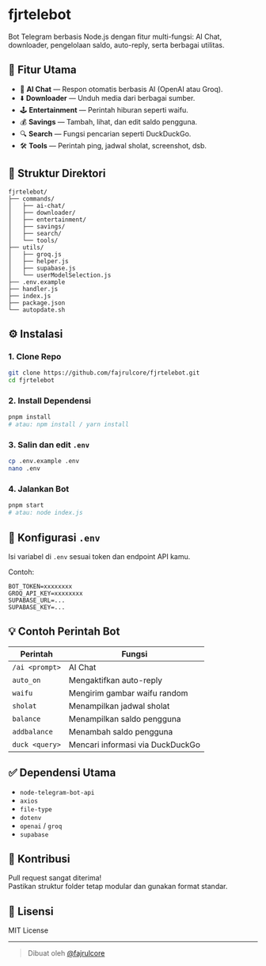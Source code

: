 # fjrtelebot

Bot Telegram berbasis Node.js dengan fitur multi-fungsi: AI Chat, downloader, pengelolaan saldo, auto-reply, serta berbagai utilitas.

## 🚀 Fitur Utama

- 🤖 **AI Chat** — Respon otomatis berbasis AI (OpenAI atau Groq).
- ⬇️ **Downloader** — Unduh media dari berbagai sumber.
- 🕹️ **Entertainment** — Perintah hiburan seperti waifu.
- 💰 **Savings** — Tambah, lihat, dan edit saldo pengguna.
- 🔍 **Search** — Fungsi pencarian seperti DuckDuckGo.
- 🛠️ **Tools** — Perintah ping, jadwal sholat, screenshot, dsb.

## 📁 Struktur Direktori

```
fjrtelebot/
├── commands/
│   ├── ai-chat/
│   ├── downloader/
│   ├── entertainment/
│   ├── savings/
│   ├── search/
│   └── tools/
├── utils/
│   ├── groq.js
│   ├── helper.js
│   ├── supabase.js
│   └── userModelSelection.js
├── .env.example
├── handler.js
├── index.js
├── package.json
└── autopdate.sh
```

## ⚙️ Instalasi

### 1. Clone Repo
```bash
git clone https://github.com/fajrulcore/fjrtelebot.git
cd fjrtelebot
```

### 2. Install Dependensi
```bash
pnpm install
# atau: npm install / yarn install
```

### 3. Salin dan edit `.env`
```bash
cp .env.example .env
nano .env
```

### 4. Jalankan Bot
```bash
pnpm start
# atau: node index.js
```

## 🧩 Konfigurasi `.env`

Isi variabel di `.env` sesuai token dan endpoint API kamu.

Contoh:
```
BOT_TOKEN=xxxxxxxx
GROQ_API_KEY=xxxxxxxx
SUPABASE_URL=...
SUPABASE_KEY=...
```

## 💡 Contoh Perintah Bot

| Perintah         | Fungsi                              |
|------------------|-------------------------------------|
| `/ai <prompt>`   | AI Chat                            |
| `auto_on`        | Mengaktifkan auto-reply            |
| `waifu`          | Mengirim gambar waifu random       |
| `sholat`         | Menampilkan jadwal sholat          |
| `balance`        | Menampilkan saldo pengguna         |
| `addbalance`     | Menambah saldo pengguna            |
| `duck <query>`   | Mencari informasi via DuckDuckGo   |

## ✅ Dependensi Utama

- `node-telegram-bot-api`
- `axios`
- `file-type`
- `dotenv`
- `openai` / `groq`
- `supabase`

## 🤝 Kontribusi

Pull request sangat diterima!  
Pastikan struktur folder tetap modular dan gunakan format standar.

## 🪪 Lisensi

MIT License

---

> Dibuat oleh [@fajrulcore](https://github.com/fajrulcore)
